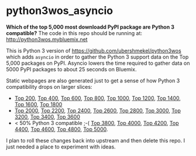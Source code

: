 # python3wos_asyncio

__Which of the top 5,000 most downloadd PyPI package are Python 3 compatible?__  The code in this repo should be running at: http://python3wos.mybluemix.net

This is Python 3 version of https://github.com/ubershmekel/python3wos which adds `asyncio` in order to gather the Python 3 support data on the Top 5,000 packages on PyPI.  Asyncio lowers the time required to gather data on 5000 PyPI packages to about 25 seconds on Bluemix.

Static webpages are also generated just to get a sense of how Python 3 compatibility drops on larger slices:
* [Top 200](http://python3wos.mybluemix.net/index_0200.html), 
[Top 400](http://python3wos.mybluemix.net/index_0400.html), 
[Top 600](http://python3wos.mybluemix.net/index_0600.html), 
[Top 800](http://python3wos.mybluemix.net/index_0800.html), 
[Top 1000](http://python3wos.mybluemix.net/index_1000.html), 
[Top 1200](http://python3wos.mybluemix.net/index_1200.html), 
[Top 1400](http://python3wos.mybluemix.net/index_1400.html),
[Top 1600](http://python3wos.mybluemix.net/index_1600.html), 
[Top 1800](http://python3wos.mybluemix.net/index_1800.html)
* [Top 2000](http://python3wos.mybluemix.net/index_2000.html), 
[Top 2200](http://python3wos.mybluemix.net/index_2200.html), 
[Top 2400](http://python3wos.mybluemix.net/index_2400.html), 
[Top 2600](http://python3wos.mybluemix.net/index_2600.html), 
[Top 2800](http://python3wos.mybluemix.net/index_2800.html), 
[Top 3000](http://python3wos.mybluemix.net/index_3000.html), 
[Top 3200](http://python3wos.mybluemix.net/index_3200.html), 
[Top 3400](http://python3wos.mybluemix.net/index_3400.html), 
[Top 3600](http://python3wos.mybluemix.net/index_3600.html)
* < 50% Python 3 compatible ;-(  [Top 3800](http://python3wos.mybluemix.net/index_3800.html), 
[Top 4000](http://python3wos.mybluemix.net/index_4000.html), 
[Top 4200](http://python3wos.mybluemix.net/index_4200.html), 
[Top 4400](http://python3wos.mybluemix.net/index_4400.html), 
[Top 4600](http://python3wos.mybluemix.net/index_4600.html), 
[Top 4800](http://python3wos.mybluemix.net/index_4800.html), 
[Top 5000](http://python3wos.mybluemix.net/index_5000.html).

I plan to roll these changes back into upstream and then delete this repo.  I just needed a place to experiment with ideas.
